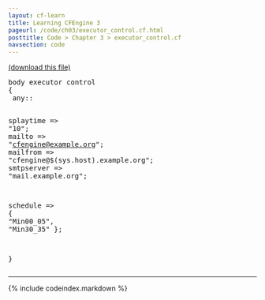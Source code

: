 ```yaml
---
layout: cf-learn
title: Learning CFEngine 3
pageurl: /code/ch03/executor_control.cf.html
posttitle: Code > Chapter 3 > executor_control.cf
navsection: code
---
```


[(download this file)](https://raw.github.com/zzamboni/cf-learn.info/master/src/ch03/executor_control.cf)

<div class="highlight"><pre><span class="k">body</span> <span class="k">executor</span> <span class="k">control</span>
<span class="p">{</span>
 <span class="nc">any</span><span class="p">::</span>

  <span class="kr">splaytime</span>  <span class="o">=&gt;</span> <span class="s">&quot;10&quot;</span><span class="p">;</span>
  <span class="kr">mailto</span>     <span class="o">=&gt;</span> <span class="s">&quot;cfengine@example.org&quot;</span><span class="p">;</span>
  <span class="kr">mailfrom</span>   <span class="o">=&gt;</span> <span class="s">&quot;cfengine@</span><span class="si">$(sys.host)</span><span class="s">.example.org&quot;</span><span class="p">;</span>
  <span class="kr">smtpserver</span> <span class="o">=&gt;</span> <span class="s">&quot;mail.example.org&quot;</span><span class="p">;</span>

  <span class="kr">schedule</span> <span class="o">=&gt;</span> <span class="p">{</span> <span class="s">&quot;Min00_05&quot;</span><span class="p">,</span> <span class="s">&quot;Min30_35&quot;</span> <span class="p">};</span>

<span class="p">}</span>
</pre></div>


----

{% include codeindex.markdown %}
